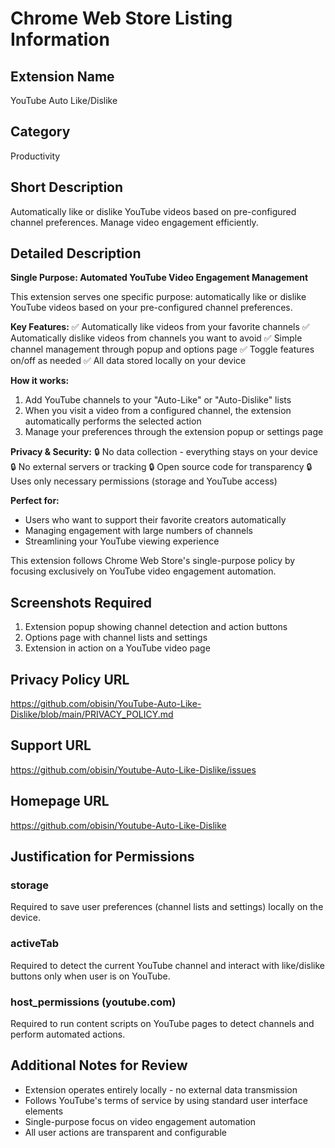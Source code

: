 # Chrome Web Store Listing Information

## Extension Name
YouTube Auto Like/Dislike

## Category
Productivity

## Short Description
Automatically like or dislike YouTube videos based on pre-configured channel preferences. Manage video engagement efficiently.

## Detailed Description
**Single Purpose: Automated YouTube Video Engagement Management**

This extension serves one specific purpose: automatically like or dislike YouTube videos based on your pre-configured channel preferences.

**Key Features:**
✅ Automatically like videos from your favorite channels
✅ Automatically dislike videos from channels you want to avoid
✅ Simple channel management through popup and options page
✅ Toggle features on/off as needed
✅ All data stored locally on your device

**How it works:**
1. Add YouTube channels to your "Auto-Like" or "Auto-Dislike" lists
2. When you visit a video from a configured channel, the extension automatically performs the selected action
3. Manage your preferences through the extension popup or settings page

**Privacy & Security:**
🔒 No data collection - everything stays on your device
🔒 No external servers or tracking
🔒 Open source code for transparency
🔒 Uses only necessary permissions (storage and YouTube access)

**Perfect for:**
- Users who want to support their favorite creators automatically
- Managing engagement with large numbers of channels
- Streamlining your YouTube viewing experience

This extension follows Chrome Web Store's single-purpose policy by focusing exclusively on YouTube video engagement automation.

## Screenshots Required
1. Extension popup showing channel detection and action buttons
2. Options page with channel lists and settings
3. Extension in action on a YouTube video page

## Privacy Policy URL
https://github.com/obisin/YouTube-Auto-Like-Dislike/blob/main/PRIVACY_POLICY.md

## Support URL
https://github.com/obisin/Youtube-Auto-Like-Dislike/issues

## Homepage URL
https://github.com/obisin/Youtube-Auto-Like-Dislike

## Justification for Permissions

### storage
Required to save user preferences (channel lists and settings) locally on the device.

### activeTab
Required to detect the current YouTube channel and interact with like/dislike buttons only when user is on YouTube.

### host_permissions (youtube.com)
Required to run content scripts on YouTube pages to detect channels and perform automated actions.

## Additional Notes for Review
- Extension operates entirely locally - no external data transmission
- Follows YouTube's terms of service by using standard user interface elements
- Single-purpose focus on video engagement automation
- All user actions are transparent and configurable

